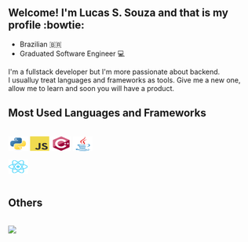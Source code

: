 ## Welcome! I'm Lucas S. Souza and that is my profile :bowtie:

- Brazilian :brazil: 
- Graduated Software Engineer :computer:

I'm a fullstack developer but I'm more passionate about backend.  
I usualluy treat languages and frameworks as tools. Give me a new one, allow me to learn and soon you will have a product.

## Most Used Languages and Frameworks
<br>
<div>
    <div style="display: inline_block">
        <img align="center" height="30" width="40" src="https://raw.githubusercontent.com/devicons/devicon/master/icons/python/python-original.svg">
        <img align="center" height="30" width="40" src="https://raw.githubusercontent.com/devicons/devicon/master/icons/javascript/javascript-original.svg">
        <img align="center" height="30" width="40" src="https://raw.githubusercontent.com/devicons/devicon/master/icons/cplusplus/cplusplus-original.svg">
        <img align="center" height="30" width="40" src="https://raw.githubusercontent.com/devicons/devicon/master/icons/java/java-original.svg">
    </div>
    <br>
    <div style="display: inline_block">
<!--         <img align="center" height="30" width="40" src="https://raw.githubusercontent.com/devicons/devicon/master/icons/django/django-original.svg"> -->
        <img align="center" height="30" width="40" src="https://raw.githubusercontent.com/devicons/devicon/master/icons/react/react-original.svg">
    </div>
</div>
<br>

## Others
<br>
<div>
    <img height="180em" src="https://github-readme-stats.vercel.app/api?username=lucassoaresouza&show_icons=true&theme=gruvbox"/>
</div> 
